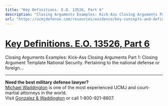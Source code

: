 ```yaml
---
title: "Key Definitions. E.O. 13526, Part 6"
description: "Closing Arguments Examples: Kick-Ass Closing Arguments Part 1: Closing Argument Template National Security. Pertaining to the national defense or foreign..."
url: "https://ucmjdefense.com/resources/evidence/key-concepts-and-definitions/key-definitions-e-o-13526-part-6.html"
---
```


# [Key Definitions. E.O. 13526, Part 6](https://ucmjdefense.com/resources/evidence/key-concepts-and-definitions/key-definitions-e-o-13526-part-6.html)

Closing Arguments Examples: Kick-Ass Closing Arguments Part 1: Closing Argument Template National Security. Pertaining to the national defense or foreign...

---

**Need the best military defense lawyer?**  
[Michael Waddington](https://ucmjdefense.com/attorneys/michael-stewart-waddington-partner.html) is one of the most experienced UCMJ and court-martial attorneys in the world.  
Visit [Gonzalez & Waddington](https://ucmjdefense.com) or call 1-800-921-8607.
